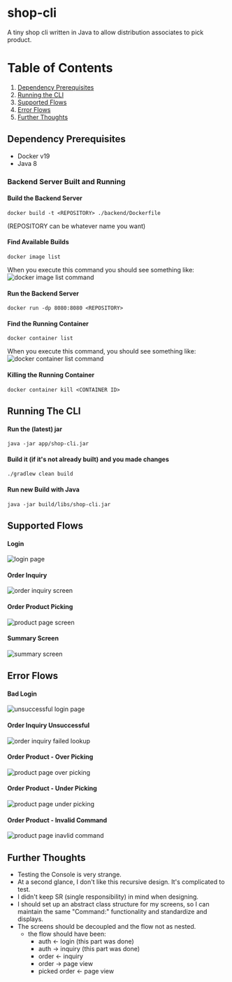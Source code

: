 # shop-cli

A tiny shop cli written in Java to allow distribution associates to pick product. 

# Table of Contents 
1. [Dependency Prerequisites](#dependency-prerequisites)
2. [Running the CLI](#running-the-cli)
3. [Supported Flows](#supported-flows)
4. [Error Flows](#error-flows)
5. [Further Thoughts](#further-thoughts)

## Dependency Prerequisites 

- Docker v19
- Java 8

### Backend Server Built and Running 

#### Build the Backend Server
```
docker build -t <REPOSITORY> ./backend/Dockerfile
```
(REPOSITORY can be whatever name you want)

#### Find Available Builds
```
docker image list
```

When you execute this command you should see something like:
![docker image list command](./images/docker_image_list.png)

#### Run the Backend Server
```
docker run -dp 8080:8080 <REPOSITORY>
```

#### Find the Running Container 
```
docker container list
```

When you execute this command, you should see something like: 
![docker container list command](./images/docker_container_list.png)

#### Killing the Running Container
```
docker container kill <CONTAINER ID>
```

## Running The CLI

#### Run the (latest) jar 
```
java -jar app/shop-cli.jar
```

#### Build it (if it's not already built) and you made changes
```
./gradlew clean build
```

#### Run new Build with Java
```
java -jar build/libs/shop-cli.jar
```

## Supported Flows

#### Login
![login page](images/app/happy-path/login.png)

#### Order Inquiry
![order inquiry screen](images/app/happy-path/order_inquiry.png)

#### Order Product Picking 
![product page screen](images/app/happy-path/product_page.png)

#### Summary Screen 
![summary screen](images/app/happy-path/summary_screen.png)

## Error Flows

#### Bad Login
![unsuccessful login page](images/app/error-screens/bad_login.png)

#### Order Inquiry Unsuccessful
![order inquiry failed lookup](images/app/error-screens/order_not_found.png)

#### Order Product - Over Picking 
![product page over picking](images/app/error-screens/overpicked_quantity.png)

#### Order Product - Under Picking 
![product page under picking](images/app/error-screens/negative_quantity_picked.png)

#### Order Product - Invalid Command 
![product page inavlid command](images/app/error-screens/invalid_command.png)

## Further Thoughts

- Testing the Console is very strange.
- At a second glance, I don't like this recursive design. It's complicated to test.
- I didn't keep SR (single responsibility) in mind when designing.
- I should set up an abstract class structure for my screens, so I can maintain the same "Command:" functionality and standardize and displays.
- The screens should be decoupled and the flow not as nested.
  - the flow should have been:
    - auth <- login (this part was done)
    - auth -> inquiry (this part was done)
    - order <- inquiry
    - order -> page view
    - picked order <- page view

